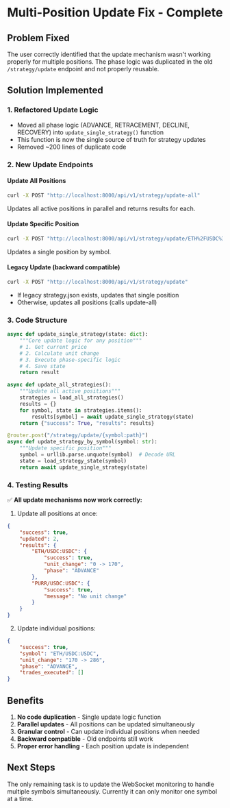 # Multi-Position Update Fix - Complete

## Problem Fixed
The user correctly identified that the update mechanism wasn't working properly for multiple positions. The phase logic was duplicated in the old `/strategy/update` endpoint and not properly reusable.

## Solution Implemented

### 1. Refactored Update Logic
- Moved all phase logic (ADVANCE, RETRACEMENT, DECLINE, RECOVERY) into `update_single_strategy()` function
- This function is now the single source of truth for strategy updates
- Removed ~200 lines of duplicate code

### 2. New Update Endpoints

#### Update All Positions
```bash
curl -X POST "http://localhost:8000/api/v1/strategy/update-all"
```
Updates all active positions in parallel and returns results for each.

#### Update Specific Position
```bash
curl -X POST "http://localhost:8000/api/v1/strategy/update/ETH%2FUSDC%3AUSDC"
```
Updates a single position by symbol.

#### Legacy Update (backward compatible)
```bash
curl -X POST "http://localhost:8000/api/v1/strategy/update"
```
- If legacy strategy.json exists, updates that single position
- Otherwise, updates all positions (calls update-all)

### 3. Code Structure

```python
async def update_single_strategy(state: dict):
    """Core update logic for any position"""
    # 1. Get current price
    # 2. Calculate unit change
    # 3. Execute phase-specific logic
    # 4. Save state
    return result

async def update_all_strategies():
    """Update all active positions"""
    strategies = load_all_strategies()
    results = {}
    for symbol, state in strategies.items():
        results[symbol] = await update_single_strategy(state)
    return {"success": True, "results": results}

@router.post("/strategy/update/{symbol:path}")
async def update_strategy_by_symbol(symbol: str):
    """Update specific position"""
    symbol = urllib.parse.unquote(symbol)  # Decode URL
    state = load_strategy_state(symbol)
    return await update_single_strategy(state)
```

### 4. Testing Results

✅ **All update mechanisms now work correctly:**

1. Update all positions at once:
```json
{
    "success": true,
    "updated": 2,
    "results": {
        "ETH/USDC:USDC": {
            "success": true,
            "unit_change": "0 -> 170",
            "phase": "ADVANCE"
        },
        "PURR/USDC:USDC": {
            "success": true,
            "message": "No unit change"
        }
    }
}
```

2. Update individual positions:
```json
{
    "success": true,
    "symbol": "ETH/USDC:USDC",
    "unit_change": "170 -> 286",
    "phase": "ADVANCE",
    "trades_executed": []
}
```

## Benefits

1. **No code duplication** - Single update logic function
2. **Parallel updates** - All positions can be updated simultaneously
3. **Granular control** - Can update individual positions when needed
4. **Backward compatible** - Old endpoints still work
5. **Proper error handling** - Each position update is independent

## Next Steps

The only remaining task is to update the WebSocket monitoring to handle multiple symbols simultaneously. Currently it can only monitor one symbol at a time.
